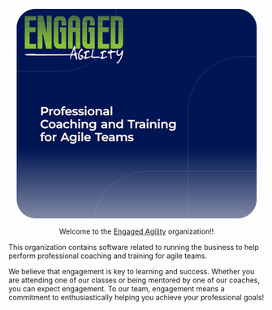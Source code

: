 <div align="center">

![logo](https://raw.githubusercontent.com/EngagedAgility/.github/main/images/logo-v1.png)
</div>

<div align="center">

Welcome to the [Engaged Agility](https://engagedagility.com/) organization!!

</div>


This organization contains software related to running the business to help perform
professional coaching and training for agile teams.

We believe that engagement is key to learning and success. Whether you are attending one of our classes or
being mentored by one of our coaches, you can expect engagement. To our team, engagement means a commitment
to enthusiastically helping you achieve your professional goals!
